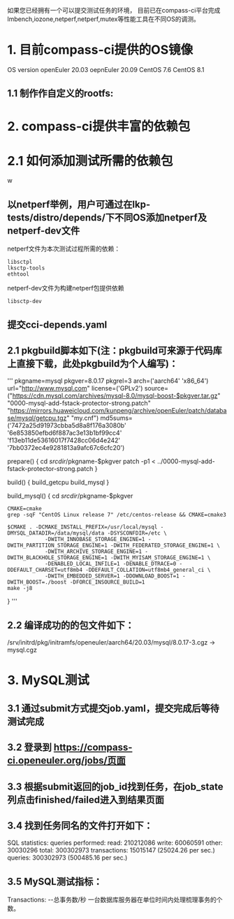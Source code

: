 如果您已经拥有一个可以提交测试任务的环境，
目前已在compass-ci平台完成lmbench,iozone,netperf,netperf,mutex等性能工具在不同OS的调测。

# 1. 目前compass-ci提供的OS镜像

OS                      version
openEuler               20.03
oepnEuler		20.09
CentOS			7.6
CentOS			8.1

## 1.1 制作作自定义的rootfs:

# 2. compass-ci提供丰富的依赖包


# 2.1 如何添加测试所需的依赖包
w
## 以netperf举例，用户可通过在lkp-tests/distro/depends/下不同OS添加netperf及netperf-dev文件
netperf文件为本次测试过程所需的依赖：
```
libsctpl
lksctp-tools
ethtool
```
netperf-dev文件为构建netperf包提供依赖
```
libsctp-dev
```
## 提交cci-depends.yaml

## 2.1 pkgbuild脚本如下(注：pkgbuild可来源于代码库上直接下载，此处pkgbuild为个人编写)：

'''
pkgname=mysql
pkgver=8.0.17
pkgrel=3
arch=('aarch64' 'x86_64')
url="http://www.mysql.com"
license=('GPLv2')
source=("https://cdn.mysql.com/archives/mysql-8.0/mysql-boost-$pkgver.tar.gz"
	"0000-mysql-add-fstack-protector-strong.patch"
	"https://mirrors.huaweicloud.com/kunpeng/archive/openEuler/patch/database/mysql/getcpu.tgz"
	"my.cnf")
md5sums=('7472a25d91973cbba5d8a8f176a3080b' '6e853850efbd6f887ac3e13b1bf99cc4' 'f13eb11de53616017f7428cc06d4e242' '7bb0372ec4e9281813a9afc67c6cfc20')

prepare()
{
	cd $srcdir/$pkgname-$pkgver
	patch -p1 < ../0000-mysql-add-fstack-protector-strong.patch
}

build()
{
	build_getcpu
	build_mysql
}

build_mysql()
{
	cd $srcdir/$pkgname-$pkgver

	CMAKE=cmake
	grep -sqF "CentOS Linux release 7" /etc/centos-release && CMAKE=cmake3

	$CMAKE . -DCMAKE_INSTALL_PREFIX=/usr/local/mysql -DMYSQL_DATADIR=/data/mysql/data -DSYSCONFDIR=/etc \
                -DWITH_INNOBASE_STORAGE_ENGINE=1 -DWITH_PARTITION_STORAGE_ENGINE=1 -DWITH_FEDERATED_STORAGE_ENGINE=1 \
                -DWITH_ARCHIVE_STORAGE_ENGINE=1 -DWITH_BLACKHOLE_STORAGE_ENGINE=1 -DWITH_MYISAM_STORAGE_ENGINE=1 \
                -DENABLED_LOCAL_INFILE=1 -DENABLE_DTRACE=0 -DDEFAULT_CHARSET=utf8mb4 -DDEFAULT_COLLATION=utf8mb4_general_ci \
                -DWITH_EMBEDDED_SERVER=1 -DDOWNLOAD_BOOST=1 -DWITH_BOOST=./boost -DFORCE_INSOURCE_BUILD=1
	make -j8
}
'''

## 2.2 编译成功的的包文件如下：

/srv/initrd/pkg/initramfs/openeuler/aarch64/20.03/mysql/8.0.17-3.cgz -> mysql.cgz

# 3. MySQL测试

## 3.1 通过submit方式提交job.yaml，提交完成后等待测试完成

## 3.2  登录到 https://compass-ci.openeuler.org/jobs/页面

## 3.3 根据submit返回的job_id找到任务，在job_state列点击finished/failed进入到结果页面

## 3.4 找到任务同名的文件打开如下：

 SQL statistics:
    queries performed:
        read:                    210212086
        write:                   60060591
        other:                   30030296
        total:                   300302973
    transactions:                15015147 (25024.26 per sec.)
    queries:                     300302973 (500485.16 per sec.)

## 3.5 MySQL测试指标：

Transactions: --总事务数/秒
一台数据库服务器在单位时间内处理梳理事务的个数。
